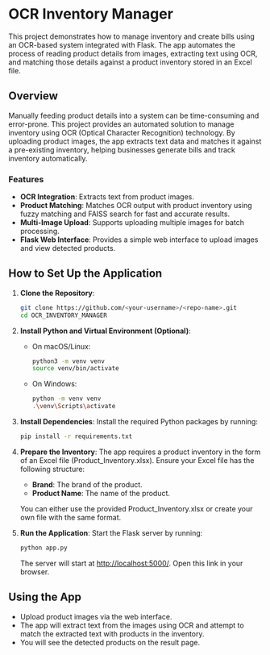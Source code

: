 # OCR Inventory Manager

This project demonstrates how to manage inventory and create bills using an OCR-based system integrated with Flask. The app automates the process of reading product details from images, extracting text using OCR, and matching those details against a product inventory stored in an Excel file.

## Overview
Manually feeding product details into a system can be time-consuming and error-prone. This project provides an automated solution to manage inventory using OCR (Optical Character Recognition) technology. By uploading product images, the app extracts text data and matches it against a pre-existing inventory, helping businesses generate bills and track inventory automatically.

### Features
- **OCR Integration**: Extracts text from product images.
- **Product Matching**: Matches OCR output with product inventory using fuzzy matching and FAISS search for fast and accurate results.
- **Multi-Image Upload**: Supports uploading multiple images for batch processing.
- **Flask Web Interface**: Provides a simple web interface to upload images and view detected products.

## How to Set Up the Application

1. **Clone the Repository**:
   ```bash
   git clone https://github.com/<your-username>/<repo-name>.git
   cd OCR_INVENTORY_MANAGER
   ```

2. **Install Python and Virtual Environment (Optional)**:
   - On macOS/Linux:
     ```bash
     python3 -m venv venv
     source venv/bin/activate
     ```
   - On Windows:
     ```bash
     python -m venv venv
     .\venv\Scripts\activate
     ```

3. **Install Dependencies**: Install the required Python packages by running:
   ```bash
   pip install -r requirements.txt
   ```

4. **Prepare the Inventory**: The app requires a product inventory in the form of an Excel file (Product_Inventory.xlsx). Ensure your Excel file has the following structure:
   - **Brand**: The brand of the product.
   - **Product Name**: The name of the product.

   You can either use the provided Product_Inventory.xlsx or create your own file with the same format.

5. **Run the Application**: Start the Flask server by running:
   ```bash
   python app.py
   ```
   The server will start at [http://localhost:5000/](http://localhost:5000/). Open this link in your browser.

## Using the App
- Upload product images via the web interface.
- The app will extract text from the images using OCR and attempt to match the extracted text with products in the inventory.
- You will see the detected products on the result page.